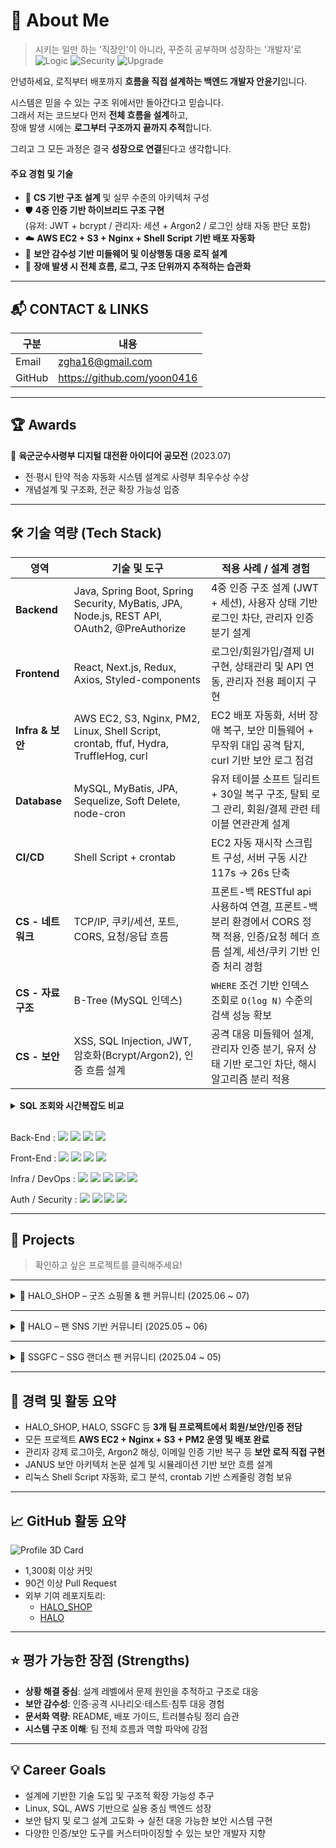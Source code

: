 # 👋 About Me
> 시키는 일만 하는 '직장인'이 아니라, 꾸준히 공부하며 성장하는 '개발자'로 <br>
![Logic](https://img.shields.io/badge/System_Logic-ON-blue?style=flat-square)
![Security](https://img.shields.io/badge/Security-HIGH-critical?style=flat-square)
![Upgrade](https://img.shields.io/badge/Growth-Daily-success?style=flat-square)

안녕하세요, 로직부터 배포까지 **흐름을 직접 설계하는 백엔드 개발자 안윤기**입니다.

시스템은 믿을 수 있는 구조 위에서만 돌아간다고 믿습니다.  
그래서 저는 코드보다 먼저 **전체 흐름을 설계**하고,  
장애 발생 시에는 **로그부터 구조까지 끝까지 추적**합니다.

그리고 그 모든 과정은 결국 **성장으로 연결**된다고 생각합니다.


####  주요 경험 및 기술

- 🌱 **CS 기반 구조 설계** 및 실무 수준의 아키텍처 구성  
- 🛡️ **4중 인증 기반 하이브리드 구조 구현**  
  (유저: JWT + bcrypt / 관리자: 세션 + Argon2 / 로그인 상태 자동 판단 포함)  
- ☁️ **AWS EC2 + S3 + Nginx + Shell Script 기반 배포 자동화**  
- 🔐 **보안 감수성 기반 미들웨어 및 이상행동 대응 로직 설계**  
- 🧠 **장애 발생 시 전체 흐름, 로그, 구조 단위까지 추적하는 습관화**


---

## 📬 CONTACT & LINKS

| 구분 | 내용 |
|------|------|
| Email | zgha16@gmail.com |
| GitHub | https://github.com/yoon0416 |

---

## 🏆 Awards

🥇 **육군군수사령부 디지털 대전환 아이디어 공모전** (2023.07)  
- 전·평시 탄약 적송 자동화 시스템 설계로 사령부 최우수상 수상  
- 개념설계 및 구조화, 전군 확장 가능성 입증  

---

## 🛠 기술 역량 (Tech Stack)

| 영역             | 기술 및 도구                                                                                    | 적용 사례 / 설계 경험                                                  |
| -------------- | ------------------------------------------------------------------------------------------ | -------------------------------------------------------------- |
| **Backend**    | Java, Spring Boot, Spring Security, MyBatis, JPA, Node.js, REST API, OAuth2, @PreAuthorize | 4중 인증 구조 설계 (JWT + 세션), 사용자 상태 기반 로그인 차단, 관리자 인증 분기 설계         |
| **Frontend**   | React, Next.js, Redux, Axios, Styled-components                                            | 로그인/회원가입/결제 UI 구현, 상태관리 및 API 연동, 관리자 전용 페이지 구현                |
| **Infra & 보안** | AWS EC2, S3, Nginx, PM2, Linux, Shell Script, crontab, ffuf, Hydra, TruffleHog, curl       | EC2 배포 자동화, 서버 장애 복구, 보안 미들웨어 + 무작위 대입 공격 탐지, curl 기반 보안 로그 점검 |
| **Database**   | MySQL, MyBatis, JPA, Sequelize, Soft Delete, node-cron                                     | 유저 테이블 소프트 딜리트 + 30일 복구 구조, 탈퇴 로그 관리, 회원/결제 관련 테이블 연관관계 설계     |
| **CI/CD**      | Shell Script + crontab                                                                     | EC2 자동 재시작 스크립트 구성, 서버 구동 시간 117s → 26s 단축                     |
| **CS - 네트워크** | TCP/IP, 쿠키/세션, 포트, CORS, 요청/응답 흐름 |프론트-백 RESTful api 사용하여 연결, 프론트-백 분리 환경에서 CORS 정책 적용, 인증/요청 헤더 흐름 설계, 세션/쿠키 기반 인증 처리 경험 |
| **CS - 자료구조** | B-Tree (MySQL 인덱스) | `WHERE` 조건 기반 인덱스 조회로 `O(log N)` 수준의 검색 성능 확보 |
| **CS - 보안**    | XSS, SQL Injection, JWT, 암호화(Bcrypt/Argon2), 인증 흐름 설계                                      | 공격 대응 미들웨어 설계, 관리자 인증 분기, 유저 상태 기반 로그인 차단, 해시 알고리즘 분리 적용       |

<details>
<summary><strong>SQL 조회와 시간복잡도 비교</strong></summary>

<br>

| 항목                | 네가 실제 사용한 쿼리                         | 설명                                                                 | 시간복잡도   |
|---------------------|----------------------------------------------|----------------------------------------------------------------------|--------------|
| WHERE 조건 검색      | `SELECT * FROM account WHERE email = ?`      | `email`에 인덱스가 있으면 MySQL은 **B-Tree** 구조로 탐색 시작              | `O(log N)`   |
| Primary Key 조회     | `SELECT * FROM account WHERE id = ?`         | PK 컬럼은 기본적으로 인덱스가 걸림 → 빠른 탐색 가능                            | `O(log N)`   |
| 정렬 없이 전체 탐색 | `SELECT * FROM account`                      | 인덱스를 사용하지 않고 전체 테이블을 순차 탐색 (Full Table Scan)         | `O(N)`       |

- 🔍 B-Tree 인덱스란?
  - MySQL(InnoDB)의 기본 인덱스 구조.
  - 균형 잡힌 트리 구조로 되어 있어서, 검색 시 루트 노드 → 중간 노드 → 리프 노드까지 타고 내려가며 빠르게 탐색 가능.
  - 정렬된 상태로 저장되며, 범위 조건 검색에도 유리.
  - 평균 시간복잡도는 O(log N).

- ❗ 인덱스가 없다면?
  - SELECT * FROM account처럼 인덱스를 타지 않으면, 테이블 처음부터 끝까지 한 줄씩 확인하는 선형 탐색이 됨.
  - 이 경우 시간복잡도는 O(N), 즉 데이터가 많아질수록 성능 급하락.

#### 사용예시

| 사용 맥락        | 쿼리 예시                                   | 설명                  |
| ------------ | --------------------------------------- | ------------------- |
| 🔐 로그인 처리    | `SELECT * FROM account WHERE email = ?` | 이메일 인덱스 기반 빠른 탐색 사용 |
| 👤 관리자 상세 조회 | `SELECT * FROM account WHERE id = ?`    | PK 탐색으로 즉시 조회 가능    |


</details>

<br>

Back-End : <img src="https://img.shields.io/badge/SpringBoot-6DB33F?style=flat&logo=springboot&logoColor=white"/> <img src="https://img.shields.io/badge/Java-007396?style=flat&logo=openjdk&logoColor=white"/> <img src="https://img.shields.io/badge/MyBatis-000000?style=flat&logo=apache&logoColor=white"/> <img src="https://img.shields.io/badge/JPA-59666C?style=flat&logo=hibernate&logoColor=white"/>

Front-End : <img src="https://img.shields.io/badge/React-61DAFB?style=flat&logo=react&logoColor=black"/> <img src="https://img.shields.io/badge/Next.js-000000?style=flat&logo=nextdotjs&logoColor=white"/> <img src="https://img.shields.io/badge/Redux-764ABC?style=flat&logo=redux&logoColor=white"/> <img src="https://img.shields.io/badge/Axios-5A29E4?style=flat&logo=axios&logoColor=white"/>

Infra / DevOps : <img src="https://img.shields.io/badge/AWS EC2-FF9900?style=flat&logo=amazonaws&logoColor=white"/> <img src="https://img.shields.io/badge/AWS S3-569A31?style=flat&logo=amazonaws&logoColor=white"/> <img src="https://img.shields.io/badge/Linux-FCC624?style=flat&logo=linux&logoColor=black"/> <img src="https://img.shields.io/badge/Shell Script-4EAA25?style=flat&logo=gnubash&logoColor=white"/> <img src="https://img.shields.io/badge/Nginx-009639?style=flat&logo=nginx&logoColor=white"/>

Auth / Security : <img src="https://img.shields.io/badge/JWT-000000?style=flat&logo=jsonwebtokens&logoColor=white"/> <img src="https://img.shields.io/badge/Bcrypt-121212?style=flat&logo=security&logoColor=white"/> <img src="https://img.shields.io/badge/Argon2-33AADD?style=flat&logo=veracrypt&logoColor=white"/> <img src="https://img.shields.io/badge/Security Testing Tools-000000?style=flat&logo=kali-linux&logoColor=white"/>

---

## 📌 Projects
> 확인하고 싶은 프로젝트를 클릭해주세요!

---

<details>
<summary>🔹 HALO_SHOP – 굿즈 쇼핑몰 & 팬 커뮤니티 (2025.06 ~ 07)</summary>

**담당:** 회원/보안/인증 시스템 전담, EC2 인프라 구성, 자동 배포, 트러블슈팅 및 문서화  

### 🧰 사용기술

| 영역     | 기술 |
|----------|------|
| Frontend | React, Next.js, Redux, Styled-components, SockJS, StompJS, Recharts, Axios |
| Backend  | Spring Boot, Java 11, MyBatis, JPA, Spring Security, OAuth2, WebSocket |
| Infra    | AWS EC2, S3, Nginx, PM2, Shell Script, crontab |
| DB       | MySQL 8.x (Soft Delete, backup table, node-cron 기반 스케줄링) |
| 보안도구 | Hydra, ffuf, TruffleHog, curl, Nikto 등 |

### 📌 주요 기능

- 4중 인증 구조 (JWT + bcrypt / 세션 + Argon2)
- 관리자 권한 분기 및 세션 강제 종료 기능
- 보안 미들웨어로 XSS, SQL Injection, 빠른 요청 차단
- Shell Script 기반 자동 배포 (117s → 26s 단축)
- 실전 보안 도구(ffuf, Hydra 등) 기반 공격 대응 구조 설계

### 🔧 주요 트러블슈팅

- 요청 폭주 → rate limiter + IP 차단
- UTC 시간 설정 → `-Duser.timezone=Asia/Seoul`
- 프론트 비효율적 빌드 반복 → 조건 분기 + 병렬 실행 최적화

### 🤝 협업 및 회고

- 역할 분담 기반 개발 및 문서화 주도 (API 명세서, ERD 등)
- 피드백 기반 응답 포맷 통일 (isAdmin, role)
- 회의록/협업 툴 기반 커뮤니케이션 능동적 참여

### 🔗 링크

- [GitHub](https://github.com/joyulbi/HALO_SHOP)  
- [배포](http://43.202.189.108/)  
- [시연 영상](https://www.youtube.com/watch?v=Xm-JVtveUPE)

</details>

---

<details>
<summary>🔹 HALO – 팬 SNS 기반 커뮤니티 (2025.05 ~ 06)</summary>

**담당:** 회원/인증/결제 시스템, 상태 차단, 이메일 인증, EC2 배포 및 리버스 프록시 구성

### 🧰 사용기술

| 영역     | 기술 |
|----------|------|
| Frontend | React, Redux, Axios |
| Backend  | Node.js, Express, Passport, bcrypt, Nodemailer |
| Infra    | AWS EC2, PM2, Nginx |
| DB       | MySQL 8.x (Soft Delete, deleted_users 테이블) |
| 보안기반 | 이메일 인증, 상태 기반 로그인 차단, 관리자 권한 분기(role 기반) |

### 📌 주요 기능

- 세션 기반 인증 (`passport-local`), bcrypt 해싱
- 탈퇴/정지/휴면 계정 차단
- 이메일 인증 기반 임시 비밀번호 발급 및 복구
- 카카오페이 결제 시스템 구현 및 멤버십 등급 반영
- 관리자 role 기반 접근 제한 미들웨어 설계

### 🔧 트러블슈팅

- Soft delete 계정 정리 누락 → node-cron 기반 자동 제거 구현
- FK 제약으로 인한 삭제 실패 → 트랜잭션 + CASCADE 처리

### 🔗 링크

- [GitHub](https://github.com/IN-P/HALO)

</details>

---

<details>
<summary>🔹 SSGFC – SSG 랜더스 팬 커뮤니티 (2025.04 ~ 05)</summary>

**담당:** 인증/보안/로그 시스템, 관리자 기능, 크롤링, 외부 API 연동, 트러블슈팅 및 보안 문서화

### 🧰 사용기술

| 영역     | 기술 |
|----------|------|
| Frontend | Thymeleaf, Bootstrap, JavaScript |
| Backend  | Java 11, Spring Boot 2.7.14, Spring Security, JPA |
| DB       | MySQL 8.0 |
| Infra    | 로컬 Tomcat → AWS EC2 이전 준비 중 |
| 인증/보안 | Spring Security 커스텀 로그인, OAuth2, 이메일/전화 인증 |
| 외부 API | CoolSMS, Google SMTP, Kakao 주소 API, 기상청 초단기 API |
| 기타     | Jsoup 기반 HTML 크롤링 |

### 📌 주요 기능

- 소셜 로그인(OAuth2), 이메일·전화 인증 통합
- 관리자 권한 분리 및 접근 제어 (@PreAuthorize)
- 게시글/댓글 본인 인증, 비로그인 차단
- 로그 자동 수집 및 30일 보존 스케줄링
- 구조적 보안 설계 + 외부 API 활용

### 🔗 참고 문서

- [보안 설계 문서](https://github.com/yoon0416/ssgpack/blob/main/시큐리티.md)
- [트러블슈팅 문서](https://github.com/yoon0416/ssgpack/blob/main/트러블슈팅.md)
- [문서 저장소](https://github.com/yoon0416/document)
- [AWS 설정](https://github.com/yoon0416/ssgpack/blob/main/aws.md)
- [시연 영상](https://youtu.be/pWBEOX9JKqc)

</details>

---

## 💼 경력 및 활동 요약

- HALO_SHOP, HALO, SSGFC 등 **3개 팀 프로젝트에서 회원/보안/인증 전담**  
- 모든 프로젝트 **AWS EC2 + Nginx + S3 + PM2 운영 및 배포 완료**  
- 관리자 강제 로그아웃, Argon2 해싱, 이메일 인증 기반 복구 등 **보안 로직 직접 구현**  
- JANUS 보안 아키텍처 논문 설계 및 시뮬레이션 기반 보안 흐름 설계  
- 리눅스 Shell Script 자동화, 로그 분석, crontab 기반 스케줄링 경험 보유

---

## 📈 GitHub 활동 요약

![Profile 3D Card](https://github-profile-summary-cards.vercel.app/api/cards/profile-details?username=yoon0416&theme=vue)

- 1,300회 이상 커밋  
- 90건 이상 Pull Request  
- 외부 기여 레포지토리:
  - [HALO_SHOP](https://github.com/joyulbi/HALO_SHOP)
  - [HALO](https://github.com/IN-P/HALO)

---

## ⭐ 평가 가능한 장점 (Strengths)

- **상황 해결 중심**: 설계 레벨에서 문제 원인을 추적하고 구조로 대응  
- **보안 감수성**: 인증·공격 시나리오·테스트·침투 대응 경험  
- **문서화 역량**: README, 배포 가이드, 트러블슈팅 정리 습관  
- **시스템 구조 이해**: 팀 전체 흐름과 역할 파악에 강점  

---

## 💡 Career Goals

- 설계에 기반한 기술 도입 및 구조적 확장 가능성 추구  
- Linux, SQL, AWS 기반으로 실용 중심 백엔드 성장  
- 보안 탐지 및 로그 설계 고도화 → 실전 대응 가능한 보안 시스템 구현  
- 다양한 인증/보안 도구를 커스터마이징할 수 있는 보안 개발자 지향

